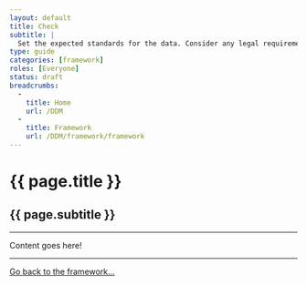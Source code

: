 ```yaml
---
layout: default
title: Check
subtitle: |
  Set the expected standards for the data. Consider any legal requirements. Assign responsibilities to ensure standards are met.
type: guide
categories: [framework]
roles: [Everyone]
status: draft
breadcrumbs:
  -
    title: Home
    url: /DDM
  -
    title: Framework
    url: /DDM/framework/framework
---
```



# {{ page.title }}

## {{ page.subtitle }}

***

Content goes here!

***

[Go back to the framework...](framework)
